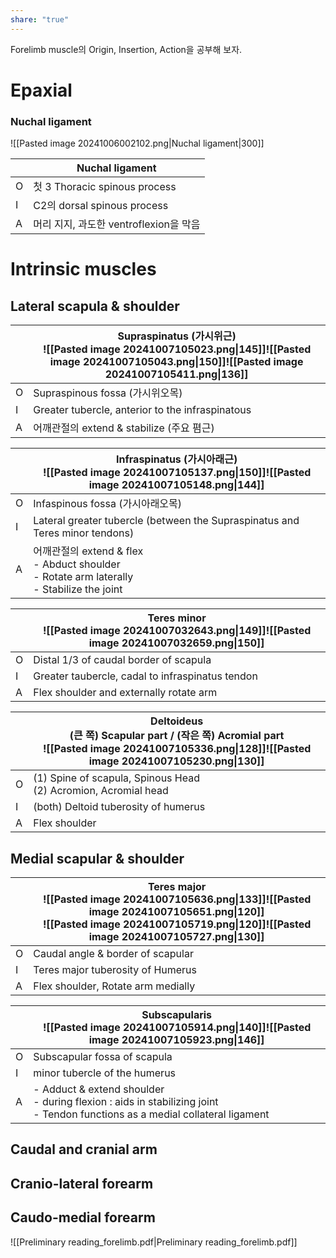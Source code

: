 ```yaml
---
share: "true"
---
```


Forelimb muscle의 Origin, Insertion, Action을 공부해 보자.

# Epaxial

### Nuchal ligament

![[Pasted image 20241006002102.png|Nuchal ligament|300]]

|     | Nuchal ligament              |
| --- | ---------------------------- |
| O   | 첫 3 Thoracic spinous process |
| I   | C2의 dorsal spinous process   |
| A   | 머리 지지, 과도한 ventroflexion을 막음 |

# Intrinsic muscles
## Lateral scapula & shoulder


|     | Supraspinatus (가시위근)<br>![[Pasted image 20241007105023.png\|145]]![[Pasted image 20241007105043.png\|150]]![[Pasted image 20241007105411.png\|136]] |
| --- | --------------------------------------------------------------------------------------------------------------------------------------------------- |
| O   | Supraspinous fossa (가시위오목)                                                                                                                          |
| I   | Greater tubercle, anterior to the infraspinatous                                                                                                    |
| A   | 어깨관절의 extend & stabilize (주요 폄근)                                                                                                                    |

|     | Infraspinatus (가시아래근)<br>![[Pasted image 20241007105137.png\|150]]![[Pasted image 20241007105148.png\|144]] |
| --- | ----------------------------------------------------------------------------------------------------------- |
| O   | Infaspinous fossa (가시아래오목)                                                                                  |
| I   | Lateral greater tubercle (between the Supraspinatus and Teres minor tendons)                                |
| A   | 어깨관절의 extend & flex<br>- Abduct shoulder<br>- Rotate arm laterally<br>- Stabilize the joint                 |

|     | Teres minor<br>![[Pasted image 20241007032643.png\|149]]![[Pasted image 20241007032659.png\|150]] |
| --- | ------------------------------------------------------------------------------------------------- |
| O   | Distal 1/3 of caudal border of scapula                                                            |
| I   | Greater taubercle, cadal to infraspinatus tendon                                                  |
| A   | Flex shoulder and externally rotate arm                                                           |


|     | Deltoideus<br>(큰 쪽) Scapular part / (작은 쪽) Acromial part<br>![[Pasted image 20241007105336.png\|128]]![[Pasted image 20241007105230.png\|130]] |
| --- | ---------------------------------------------------------------------------------------------------------------------------------------------- |
| O   | (1) Spine of scapula, Spinous Head<br>(2) Acromion, Acromial head                                                                              |
| I   | (both) Deltoid tuberosity of humerus                                                                                                           |
| A   | Flex shoulder                                                                                                                                  |
## Medial scapular & shoulder


|     | Teres major<br>![[Pasted image 20241007105636.png\|133]]![[Pasted image 20241007105651.png\|120]]<br>![[Pasted image 20241007105719.png\|120]]![[Pasted image 20241007105727.png\|130]] |
| --- | --------------------------------------------------------------------------------------------------------------------------------------------------------------------------------------- |
| O   | Caudal angle & border of scapular                                                                                                                                                       |
| I   | Teres major tuberosity of Humerus                                                                                                                                                       |
| A   | Flex shoulder, Rotate arm medially                                                                                                                                                      |

|     | Subscapularis<br>![[Pasted image 20241007105914.png\|140]]![[Pasted image 20241007105923.png\|146]]                              |
| --- | -------------------------------------------------------------------------------------------------------------------------------- |
| O   | Subscapular fossa of scapula                                                                                                     |
| I   | minor tubercle of the humerus                                                                                                    |
| A   | - Adduct & extend shoulder<br>- during flexion : aids in stabilizing joint<br>- Tendon functions as a medial collateral ligament |


## Caudal and cranial arm
## Cranio-lateral forearm

## Caudo-medial forearm



![[Preliminary reading_forelimb.pdf|Preliminary reading_forelimb.pdf]]